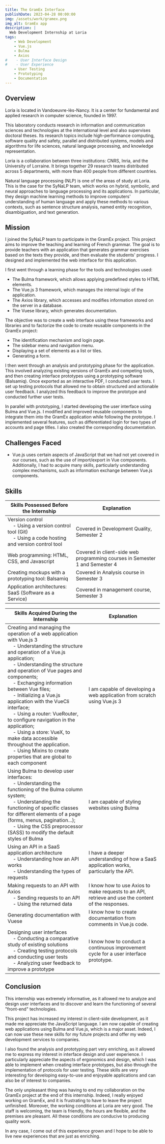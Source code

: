 ```yaml
---
title: The GramEx Interface
publishDate: 2023-04-28 00:00:00
img: /assets/work/gramex.png
img_alt: GramEx app
description: |
  Web Development Internship at Loria
tags:
    - Web Development
    - Vue.js
    - Bulma
    - Axios
#    - User Interface Design
#    - User Experience
    - User Testing
    - Prototyping
    - Documentation
---
```


## Overview
Loria is located in Vandoeuvre-lès-Nancy. It is a center for fundamental and applied research in computer science, founded in 1997.

This laboratory conducts research in information and communication sciences and technologies at the international level and also supervises doctoral theses. Its research topics include high-performance computing, software quality and safety, parallel and distributed systems, models and algorithms for life sciences, natural language processing, and knowledge representation.

Loria is a collaboration between three institutions: CNRS, Inria, and the University of Lorraine. It brings together 29 research teams distributed across 5 departments, with more than 400 people from different countries.

Natural language processing (NLP) is one of the areas of study at Loria. This is the case for the SyNaLP team, which works on hybrid, symbolic, and neural approaches to language processing and its applications. In particular, they design machine learning methods to improve computers' understanding of human language and apply these methods to various contexts, such as sentence structure analysis, named entity recognition, disambiguation, and text generation.

## Mission
I joined the SyNaLP team to participate in the GramEx project. This project aims to improve the teaching and learning of French grammar. The goal is to provide teachers with an application that generates grammar exercises based on the texts they provide, and then evaluate the students' progress. I designed and implemented the web interface for this application.

I first went through a learning phase for the tools and technologies used:

- The Bulma framework, which allows applying predefined styles to HTML elements.
- The Vue.js 3 framework, which manages the internal logic of the application.
- The Axios library, which accesses and modifies information stored on the server in a database.
- The Vuese library, which generates documentation.

The objective was to create a web interface using these frameworks and libraries and to factorize the code to create reusable components in the GramEx project:

- The identification mechanism and login page.
- The sidebar menu and navigation menu.
- Displaying a set of elements as a list or tiles.
- Generating a form.

I then went through an analysis and prototyping phase for the application. This involved analyzing existing versions of GramEx and competing tools, and then creating interface prototypes using a prototyping software (Balsamiq). Once exported as an interactive PDF, I conducted user tests. I set up testing protocols that allowed me to obtain structured and actionable user feedback. I analyzed this feedback to improve the prototype and conducted further user tests.

In parallel with prototyping, I started developing the user interface using Bulma and Vue.js. I modified and improved reusable components to integrate them into the GramEx application while following the prototype. I implemented several features, such as differentiated login for two types of accounts and page titles. I also created the corresponding documentation.

## Challenges Faced
- Vue.js uses certain aspects of JavaScript that we had not yet covered in our courses, such as the use of import/export in Vue components. Additionally, I had to acquire many skills, particularly understanding complex mechanisms, such as information exchange between Vue.js components.

## Skills

| **Skills Possessed Before the Internship**                                                                                                               | **Explanation**                                       |
| ------------------------------------------------------------------------------------------------------------------------------------------ | ------------------------------------------------------ |
| Version control  <br>    - Using a version control tool (Git)  <br>    - Using a code hosting and version control tool | Covered in Development Quality, Semester 2                     |
| Web programming: HTML, CSS, and Javascript                                                                                                | Covered in client-side web programming courses in Semester 1 and Semester 4 |
| Creating mockups with a prototyping tool: Balsamiq                                                                              | Covered in Analysis course in Semester 3                            |
| Application architectures: SaaS (Software as a Service)                                                                             | Covered in management course, Semester 3                       |

| **Skills Acquired During the Internship**                                                                                                                                                                                                                                                                                                                                                                                                                                                                                                                                                                                                                                                | **Explanation**                                                                                                   |
| --------------------------------------------------------------------------------------------------------------------------------------------------------------------------------------------------------------------------------------------------------------------------------------------------------------------------------------------------------------------------------------------------------------------------------------------------------------------------------------------------------------------------------------------------------------------------------------------------------------------------------------------------------------------------- | ------------------------------------------------------------------------------------------------------------------ |
| Creating and managing the operation of a web application with Vue.js 3  <br>    - Understanding the structure and operation of a Vue.js application;   <br>    - Understanding the structure and operation of Vue pages and components;   <br>    - Exchanging information between Vue files;   <br>    - Initializing a Vue.js application with the VueCli interface;   <br>    - Using a router: VueRouter, to configure navigation in the application;   <br>    - Using a store: VueX, to make data accessible throughout the application.  <br>    - Using Mixins to create properties that are global to each component | I am capable of developing a web application from scratch using Vue.js 3                                                 |
| Using Bulma to develop user interfaces:  <br>    - Understanding the functioning of the Bulma column system;   <br>    - Understanding the functioning of specific classes for different elements of a page (forms, menus, pagination...);   <br>    - Using the CSS preprocessor (SASS) to modify the default styles of Bulma                                                                                                                                                                                                                                                                                                 | I am capable of styling websites using Bulma                                                |
| Using an API in a SaaS application architecture  <br>    - Understanding how an API works  <br>    - Understanding the types of requests                                                                                                                                                                                                                                                                                                                                                                                                                                                                                                                      | I have a deeper understanding of how a SaaS application works, particularly the API.                 |
| Making requests to an API with Axios  <br>    - Sending requests to an API  <br>    - Using the returned data                                                                                                                                                                                                                                                                                                                                                                                                                                                                                                                                                 | I know how to use Axios to make requests to an API, retrieve and use the content of the responses. |
| Generating documentation with Vuese                                                                                                                                                                                                                                                                                                                                                                                                                                                                                                                                                                                                                                        | I know how to create documentation from comments in Vue.js code.                                     |
| Designing user interfaces  <br>    - Conducting a comparative study of existing solutions  <br>    - Creating testing protocols and conducting user tests  <br>    - Analyzing user feedback to improve a prototype                                                                                                                                                                                                                                                                                                                                                                                                                  | I know how to conduct a continuous improvement cycle for a user interface prototype.                          |

## Conclusion
This internship was extremely informative, as it allowed me to analyze and design user interfaces and to discover and learn the functioning of several "front-end" technologies.

This project has increased my interest in client-side development, as it made me appreciate the JavaScript language. I am now capable of creating web applications using Bulma and Vue.js, which is a major asset. Indeed, I can now use these new skills for my future projects and offer my web development services to companies.

I also found the analysis and prototyping part very enriching, as it allowed me to express my interest in interface design and user experience. I particularly appreciate the aspects of ergonomics and design, which I was able to implement when creating interface prototypes, but also through the implementation of protocols for user testing. These skills are very interesting for developing easy-to-use and enjoyable applications and can also be of interest to companies.

The only unpleasant thing was having to end my collaboration on the GramEx project at the end of this internship. Indeed, I really enjoyed working on GramEx, and it is frustrating to have to leave the project unfinished. Moreover, the working conditions at Loria are very good. The staff is welcoming, the team is friendly, the hours are flexible, and the premises are pleasant. All these conditions are conducive to producing quality work.

In any case, I come out of this experience grown and I hope to be able to live new experiences that are just as enriching.
